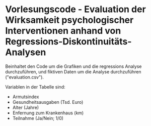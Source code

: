 # Vorlesungscode - Evaluation der Wirksamkeit psychologischer Interventionen anhand von Regressions-Diskontinuitäts-Analysen

Beinhaltet den Code um die Grafiken und die regressions Analyse durchzuführen, und fiktiven Daten um die Analyse durchzuführen ("evaluation.csv").


Variablen in der Tabelle sind:
- Armutsindex
- Gesundheitsausgaben (Tsd. Euro)
- Alter (Jahre)
- Enfernung zum Krankenhaus (km)
- Teilnahme (Ja/Nein; 1/0)
